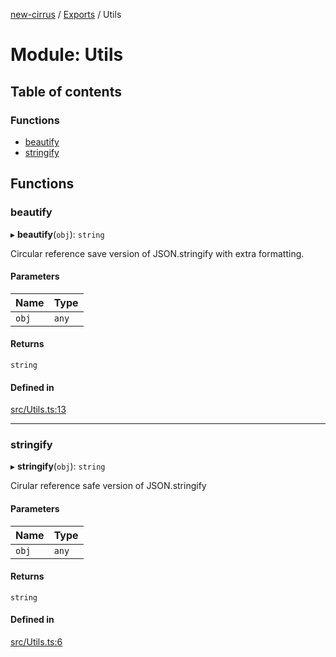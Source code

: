 [new-cirrus](../README.md) / [Exports](../modules.md) / Utils

# Module: Utils

## Table of contents

### Functions

- [beautify](Utils.md#beautify)
- [stringify](Utils.md#stringify)

## Functions

### beautify

▸ **beautify**(`obj`): `string`

Circular reference save version of JSON.stringify with extra formatting.

#### Parameters

| Name | Type |
| :------ | :------ |
| `obj` | `any` |

#### Returns

`string`

#### Defined in

[src/Utils.ts:13](https://github.com/mcottontensor/PixelStreamingInfrastructure/blob/12733bc/new_cirrus/src/Utils.ts#L13)

___

### stringify

▸ **stringify**(`obj`): `string`

Cirular reference safe version of JSON.stringify

#### Parameters

| Name | Type |
| :------ | :------ |
| `obj` | `any` |

#### Returns

`string`

#### Defined in

[src/Utils.ts:6](https://github.com/mcottontensor/PixelStreamingInfrastructure/blob/12733bc/new_cirrus/src/Utils.ts#L6)
